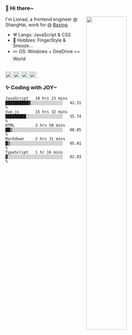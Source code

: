 ### 👋 Hi there~

[<img align="right" width="50%" src="https://github-readme-stats.vercel.app/api?username=Lionad-Morotar&show_icons=true">](https://metrics.lecoq.io/ouuan?template=classic)

I'm Lionad, a frontend engineer @ ShangHai, work for @ [Baxing](https://github.com/baixing).

- ⚒️ Langs: JavaScript & CSS
- 🎨 Hobbies: FingerStyle & Snooze...
- ✏️ OS: Windows + OneDrive == World

<br />

<a href="https://www.lionad.art">
  <img align="left" alt="lionad-art" width="22px" src="https://cdn.jsdelivr.net/npm/simple-icons@3.1.0/icons/wordpress.svg" />
</a>
<a href="#1806234223">
  <img align="left" alt="1806234223" width="22px" src="https://cdn.jsdelivr.net/npm/simple-icons@3.1.0/icons/tencentqq.svg" />
</a>
<a href="https://www.zhihu.com/people/Lionad">
  <img align="left" alt="132yse" width="22px" src="https://cdn.jsdelivr.net/npm/simple-icons@3.1.0/icons/zhihu.svg" />
</a>
<a href="https://github.com/Lionad-Morotar">
  <img align="left" alt="yisar" width="22px" src="https://cdn.jsdelivr.net/npm/simple-icons@3.1.0/icons/github.svg" />
</a>

<br />

### ✨ Coding with JOY~

<!--START_SECTION:waka-->
```text
JavaScript   18 hrs 23 mins  ██████████▓░░░░░░░░░░░░░░   42.31 % 
Vue.js       15 hrs 32 mins  █████████░░░░░░░░░░░░░░░░   35.74 % 
HTML         3 hrs 50 mins   ██▒░░░░░░░░░░░░░░░░░░░░░░   08.85 % 
Markdown     2 hrs 31 mins   █▒░░░░░░░░░░░░░░░░░░░░░░░   05.81 % 
TypeScript   1 hr 16 mins    ▓░░░░░░░░░░░░░░░░░░░░░░░░   02.93 % 
```
<!--END_SECTION:waka-->
